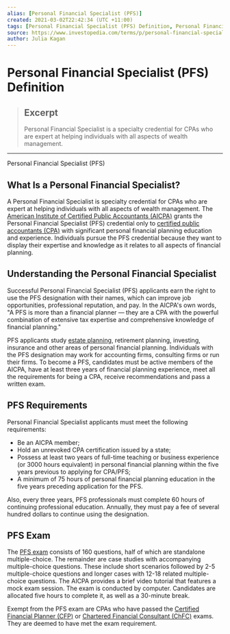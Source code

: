 ```yaml
---
alias: [Personal Financial Specialist (PFS)]
created: 2021-03-02T22:42:34 (UTC +11:00)
tags: [Personal Financial Specialist (PFS) Definition, Personal Financial Specialist (PFS)]
source: https://www.investopedia.com/terms/p/personal-financial-specialist-pfs.asp
author: Julia Kagan
---
```


# Personal Financial Specialist (PFS) Definition

> ## Excerpt
> Personal Financial Specialist is a specialty credential for CPAs who are expert at helping individuals with all aspects of wealth management.

---

Personal Financial Specialist (PFS)
## What Is a Personal Financial Specialist?

A Personal Financial Specialist is specialty credential for CPAs who are expert at helping individuals with all aspects of wealth management. The [American Institute of Certified Public Accountants (AICPA)](https://www.investopedia.com/terms/a/american-institute-of-certified-public-accountants.asp) grants the Personal Financial Specialist (PFS) credential only to [certified public accountants (CPA)](https://www.investopedia.com/terms/c/cpa.asp) with significant personal financial planning education and experience. Individuals pursue the PFS credential because they want to display their expertise and knowledge as it relates to all aspects of financial planning.

## Understanding the Personal Financial Specialist

Successful Personal Financial Specialist (PFS) applicants earn the right to use the PFS designation with their names, which can improve job opportunities, professional reputation, and pay. In the AICPA's own words, "A PFS is more than a financial planner — they are a CPA with the powerful combination of extensive tax expertise and comprehensive knowledge of financial planning."

PFS applicants study [estate planning](https://www.investopedia.com/terms/e/estateplanning.asp), retirement planning, investing, insurance and other areas of personal financial planning. Individuals with the PFS designation may work for accounting firms, consulting firms or run their firms. To become a PFS, candidates must be active members of the AICPA, have at least three years of financial planning experience, meet all the requirements for being a CPA, receive recommendations and pass a written exam.

## PFS Requirements

Personal Financial Specialist applicants must meet the following requirements:

-   Be an AICPA member;
-   Hold an unrevoked CPA certification issued by a state;
-   Possess at least two years of full-time teaching or business experience (or 3000 hours equivalent) in personal financial planning within the five years previous to applying for CPA/PFS;
-   A minimum of 75 hours of personal financial planning education in the five years preceding application for the PFS.

Also, every three years, PFS professionals must complete 60 hours of continuing professional education. Annually, they must pay a fee of several hundred dollars to continue using the designation.

## PFS Exam

The [PFS exam](https://www.aicpa.org/membership/join/pfs-exam.html) consists of 160 questions, half of which are standalone multiple-choice. The remainder are case studies with accompanying multiple-choice questions. These include short scenarios followed by 2-5 multiple-choice questions and longer cases with 12-18 related multiple-choice questions. The AICPA provides a brief video tutorial that features a mock exam session. The exam is conducted by computer. Candidates are allocated five hours to complete it, as well as a 30-minute break.

Exempt from the PFS exam are CPAs who have passed the [Certified Financial Planner (CFP)](https://www.investopedia.com/terms/c/cfp.asp) or [Chartered Financial Consultant (ChFC)](https://www.investopedia.com/terms/c/chartered-financial-consultant-chfc.asp) exams. They are deemed to have met the exam requirement.
